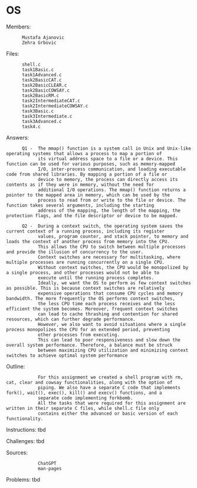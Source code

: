 # OS

Members:  
          
          Mustafa Ajanovic
          Zehra Grbovic

Files:     
                    
          shell.c
          task1Basic.c
          task1Advanced.c
          task2BasicCAT.c 
          task2BasicCLEAR.c 
          task2BasicCOWSAY.c 
          task2BasicRM.c 
          task2IntermediateCAT.c 
          task2IntermediateCOWSAY.c 
          task3Basic.c 
          task3Intermediate.c 
          task3Advanced.c
          task4.c 
          
Answers:  
          
          Q1 -  The mmap() function is a system call in Unix and Unix-like operating systems that allows a process to map a portion of 
                its virtual address space to a file or a device. This function can be used for various purposes, such as memory-mapped 
                I/O, inter-process communication, and loading executable code from shared libraries. By mapping a portion of a file or 
                device to memory, the process can directly access its contents as if they were in memory, without the need for 
                additional I/O operations. The mmap() function returns a pointer to the mapped area in memory, which can be used by the 
                process to read from or write to the file or device. The function takes several arguments, including the starting 
                address of the mapping, the length of the mapping, the protection flags, and the file descriptor or device to be mapped.
                
          Q2 -  During a context switch, the operating system saves the current context of a running process, including its register 
                values, program counter, and stack pointer, to memory and loads the context of another process from memory into the CPU. 
                This allows the CPU to switch between multiple processes and provide the illusion of concurrency to the user.
                Context switches are necessary for multitasking, where multiple processes are running concurrently on a single CPU. 
                Without context switches, the CPU would be monopolized by a single process, and other processes would not be able to 
                execute until the running process completes.
                Ideally, we want the OS to perform as few context switches as possible. This is because context switches are relatively 
                expensive operations that consume CPU cycles and memory bandwidth. The more frequently the OS performs context switches, 
                the less CPU time each process receives and the less  efficient the system becomes. Moreover, frequent context switches 
                can lead to cache thrashing and contention for shared resources, which can further degrade performance.
                However, we also want to avoid situations where a single process monopolizes the CPU for an extended period, preventing 
                other processes from executing. 
                This can lead to poor responsiveness and slow down the overall system performance. Therefore, a balance must be struck 
                between maximizing CPU utilization and minimizing context switches to achieve optimal system performance

Outline:       

                For this assignment we created a shell program with rm, cat, clear and cowsay functionalities, along with the option of 
                piping. We also have a separate C code that implements fork(), wait(), exec(), kill() and execv() functions, and a 
                separate code implementing forkbomb.
                All the tasks that were required for this assignment are written in their separate C files, while shell.c file only 
                contains either the advanced or basic version of each functionality.

Instructions:   tbd

Challenges:     tbd

Sources:        
                
                ChatGPT
                man-pages

Problems:       tbd
